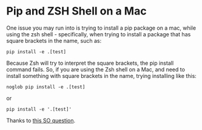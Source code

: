 # Pip and ZSH Shell on a Mac

One issue you may run into is trying to install a pip package on a mac, while using the zsh shell - specifically, when trying to install a package that has square brackets in the name, such as:

`pip install -e .[test]`

Because Zsh will try to interpret the square brackets, the pip install command fails. So, if you are using the Zsh shell on a Mac, and need to install something with square brackets in the name, trying installing like this:

`noglob pip install -e .[test]`

or

`pip install -e '.[test]'`

Thanks to [this SO question](https://stackoverflow.com/questions/30539798/zsh-no-matches-found-requestssecurity).